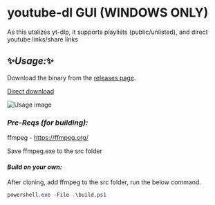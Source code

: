 # youtube-dl GUI (WINDOWS ONLY)

As this utalizes yt-dlp, it supports playlists (public/unlisted), and direct youtube links/share links

## ✨_Usage:_✨

Download the binary from the [releases page](https://github.com/FrankMerin/youtube-dl-applet/releases/).

[Direct download](https://github.com/FrankMerin/youtube-dl-applet/releases/download/latest/musicDL.exe)

![Usage image](https://cdn.discordapp.com/attachments/280776371779928074/1156418796874117130/image.png)

### _Pre-Reqs (for building):_

ffmpeg - https://ffmpeg.org/

Save ffmpeg.exe to the src folder


#### _Build on your own:_

After cloning, add ffmpeg to the src folder, run the below command.

```ps1
powershell.exe -File .\build.ps1
```